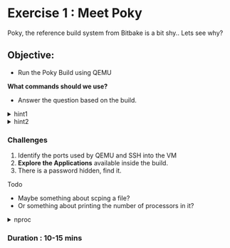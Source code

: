 # Exercise 1 : Meet Poky

Poky, the reference build system from Bitbake is a bit shy..
Lets see why?

## Objective:
- Run the Poky Build using QEMU

**What commands should we use?**

- Answer the question based on the build.

<details>
<summary>hint1</summary>
QEMU slide.
</details>

<details>
<summary>hint2</summary>
runqemu
</details>


### Challenges

1. Identify the ports used by QEMU and SSH into the VM
1. **Explore the Applications** available inside the build.
1. There is a password hidden, find it.

Todo 
* Maybe something about scping a file? 
* Or something about printing the number of processors in it? 

<details> 
Some stuff
<summary>nproc</summary>
</details>



### Duration : 10-15 mins


